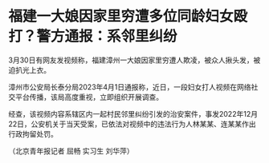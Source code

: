 # 福建一大娘因家里穷遭多位同龄妇女殴打？警方通报：系邻里纠纷

3月30日有网友发视频称，福建漳州一大娘因家里穷遭人欺凌，被众人揪头发，被迫扒光上衣。

漳州市公安局长泰分局2023年4月1日通报称，近日，一段妇女打人视频在网络社交平台传播，该局高度重视，立即组织开展调查。

经查，该视频内容系辖区内一起村民邻里纠纷引发的治安案件，事发2022年12月22日，公安机关于当天受案，已依法对视频中的违法行为人林某某、连某某作出行政拘留处罚。

（北京青年报记者 屈畅 实习生 刘华萍）

